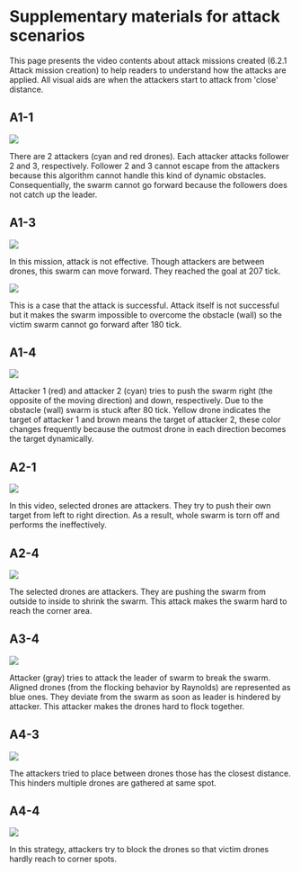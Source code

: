 # Supplementary materials for attack scenarios

This page presents the video contents about attack missions created (6.2.1 Attack mission creation) to help readers to understand how the attacks are applied. All visual aids are when the attackers start to attack from 'close' distance.

## A1-1

![](https://github.com/psaresearch/swarm_attack/blob/main/Details_attack_scenarios/video/A1/A1_1_C.gif)

There are 2 attackers (cyan and red drones). Each attacker attacks follower 2 and 3, respectively. Follower 2 and 3 cannot escape from the attackers because this algorithm cannot handle this kind of dynamic obstacles. Consequentially, the swarm cannot go forward because the followers does not catch up the leader.

## A1-3

![](https://github.com/psaresearch/swarm_attack/blob/main/Details_attack_scenarios/video/A1/A1_3_C2.gif)

In this mission, attack is not effective. Though attackers are between drones, this swarm can move forward. They reached the goal at 207 tick.

![](https://github.com/psaresearch/swarm_attack/blob/main/Details_attack_scenarios/video/A1/A1_3_C1.gif)

This is a case that the attack is successful. Attack itself is not successful but it makes the swarm impossible to overcome the obstacle (wall) so the victim swarm cannot go forward after 180 tick.

## A1-4

![](https://github.com/psaresearch/swarm_attack/blob/main/Details_attack_scenarios/video/A1/A1_4_C.gif)

Attacker 1 (red) and attacker 2 (cyan) tries to push the swarm right (the opposite of the moving direction) and down, respectively. Due to the obstacle (wall) swarm is stuck after 80 tick. Yellow drone indicates the target of attacker 1 and brown means the target of attacker 2, these color changes frequently because the outmost drone in each direction becomes the target dynamically.

## A2-1

![](https://github.com/psaresearch/swarm_attack/blob/main/Details_attack_scenarios/video/A2/A2_1_C.gif)

In this video, selected drones are attackers. They try to push their own target from left to right direction. As a result, whole swarm is torn off and performs the ineffectively.

## A2-4

![](https://github.com/psaresearch/swarm_attack/blob/main/Details_attack_scenarios/video/A2/A2_4_C.gif)

The selected drones are attackers. They are pushing the swarm from outside to inside to shrink the swarm. This attack makes the swarm hard to reach the corner area.

## A3-4

![](https://github.com/psaresearch/swarm_attack/blob/main/Details_attack_scenarios/video/A3/A3_4_C.gif)

Attacker (gray) tries to attack the leader of swarm to break the swarm. Aligned drones (from the flocking behavior by Raynolds) are represented as blue ones. They deviate from the swarm as soon as leader is hindered by attacker. This attacker makes the drones hard to flock together.

## A4-3

![](https://github.com/psaresearch/swarm_attack/blob/main/Details_attack_scenarios/video/A4/A4_3_C.gif)

The attackers tried to place between drones those has the closest distance. This hinders multiple drones are gathered at same spot.

## A4-4

![](https://github.com/psaresearch/swarm_attack/blob/main/Details_attack_scenarios/video/A4/A4_4_C.gif)

In this strategy, attackers try to block the drones so that victim drones hardly reach to corner spots.

